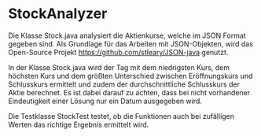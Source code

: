 # StockAnalyzer

Die Klasse Stock.java analysiert die Aktienkurse, welche im JSON Format gegeben sind.
Als Grundlage für das Arbeiten mit JSON-Objekten, wird das Open-Source Projekt
https://github.com/stleary/JSON-java
genutzt.

In der Klasse Stock.java wird der Tag mit dem niedrigsten Kurs, dem höchsten Kurs und dem größten Unterschied zwischen Eröffnungskurs und Schlusskurs ermittelt und zudem der durchschnittliche Schlusskurs der Aktie berechnet.
Es ist dabei darauf zu achten, dass bei nicht vorhandener Eindeutigkeit einer Lösung nur ein Datum ausgegeben wird. 

Die Testklasse StockTest testet, ob die Funktionen auch bei zufälligen 
Werten das richtige Ergebnis ermittelt wird.
